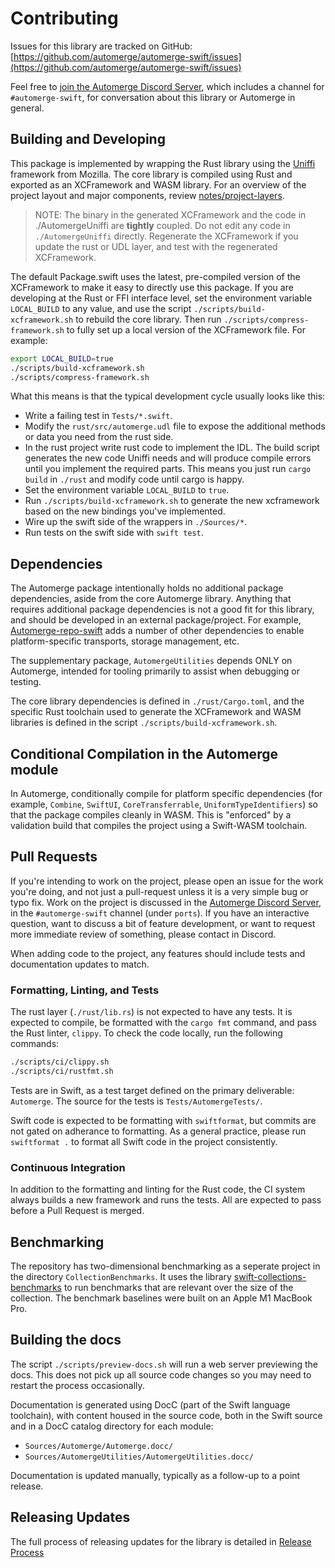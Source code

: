 # Contributing

Issues for this library are tracked on GitHub: [https://github.com/automerge/automerge-swift/issues](https://github.com/automerge/automerge-swift/issues)

Feel free to [join the Automerge Discord Server](https://discord.gg/HrpnPAU5zx), which includes a channel for `#automerge-swift`, for conversation about this library or Automerge in general.

## Building and Developing

This package is implemented by wrapping the Rust library using the [Uniffi](https://mozilla.github.io/uniffi-rs/) framework from Mozilla.
The core library is compiled using Rust and exported as an XCFramework and WASM library.
For an overview of the project layout and major components, review [notes/project-layers](./notes/project-layers.md).

> NOTE: The binary in the generated XCFramework and the code in ./AutomergeUniffi are **tightly** coupled. Do not edit any code in `./AutomergeUniffi` directly. Regenerate the XCFramework if you update the rust or UDL layer, and test with the regenerated XCFramework.

The default Package.swift uses the latest, pre-compiled version of the XCFramework to make it easy to directly use this package.
If you are developing at the Rust or FFI interface level, set the environment variable `LOCAL_BUILD` to any value, and use the script `./scripts/build-xcframework.sh` to rebuild the core library.
Then run `./scripts/compress-framework.sh` to fully set up a local version of the XCFramework file.
For example:

```bash
export LOCAL_BUILD=true
./scripts/build-xcframework.sh
./scripts/compress-framework.sh
```

What this means is that the typical development cycle usually looks like this:

* Write a failing test in `Tests/*.swift`.
* Modify the `rust/src/automerge.udl` file to expose the additional methods or data you need from the rust side.
* In the rust project write rust code to implement the IDL. The build script generates the new code Uniffi needs and will produce compile errors until you implement the required parts. This means you just run `cargo build` in `./rust` and modify code until cargo is happy.
* Set the environment variable `LOCAL_BUILD` to `true`.
* Run `./scripts/build-xcframework.sh` to generate the new xcframework based on the new bindings you've implemented.
* Wire up the swift side of the wrappers in `./Sources/*`.
* Run tests on the swift side with `swift test`.

## Dependencies

The Automerge package intentionally holds no additional package dependencies, aside from the core Automerge library. Anything that requires additional package dependencies is not a good fit for this library, and should be developed in an external package/project. For example, [Automerge-repo-swift](http://github.com/automerge/automerge-repo-swift/) adds a number of other dependencies to enable platform-specific transports, storage management, etc.

The supplementary package, `AutomergeUtilities` depends ONLY on Automerge, intended for tooling primarily to assist when debugging or testing.

The core library dependencies is defined in `./rust/Cargo.toml`, and the specific Rust toolchain used to generate the XCFramework and WASM libraries is defined in the script `./scripts/build-xcframework.sh`.

## Conditional Compilation in the Automerge module

In Automerge, conditionally compile for platform specific dependencies (for example, `Combine`, `SwiftUI`, `CoreTransferrable`, `UniformTypeIdentifiers`) so that the package compiles cleanly in WASM.
This is "enforced" by a validation build that compiles the project using a Swift-WASM toolchain.

## Pull Requests

If you're intending to work on the project, please open an issue for the work you're doing, and not just a pull-request unless it is a very simple bug or typo fix.
Work on the project is discussed in the [Automerge Discord Server](https://discord.gg/HrpnPAU5zx), in the `#automerge-swift` channel (under `ports`).
If you have an interactive question, want to discuss a bit of feature development, or want to request more immediate review of something, please contact in Discord.

When adding code to the project, any features should include tests and documentation updates to match.

### Formatting, Linting, and Tests

The rust layer (`./rust/lib.rs`) is not expected to have any tests. It is expected to compile, be formatted with the `cargo fmt` command, and pass the Rust linter, `clippy`. To check
the code locally, run the following commands:

```bash
./scripts/ci/clippy.sh
./scripts/ci/rustfmt.sh
```

Tests are in Swift, as a test target defined on the primary deliverable: `Automerge`.
The source for the tests is `Tests/AutomergeTests/`.

Swift code is expected to be formatting with `swiftformat`, but commits are not gated on adherance to formatting.
As a general practice, please run `swiftformat .` to format all Swift code in the project consistently.

### Continuous Integration

In addition to the formatting and linting for the Rust code, the CI system always builds a new framework and runs the tests.
All are expected to pass before a Pull Request is merged.

## Benchmarking

The repository has two-dimensional benchmarking as a seperate project in the directory `CollectionBenchmarks`.
It uses the library [swift-collections-benchmarks](https://github.com/apple/swift-collections-benchmark) to run benchmarks that are relevant over the size of the collection.
The benchmark baselines were built on an Apple M1 MacBook Pro.

## Building the docs

The script `./scripts/preview-docs.sh` will run a web server previewing the docs.
This does not pick up all source code changes so you may need to restart the process occasionally.

Documentation is generated using DocC (part of the Swift language toolchain), with content housed in the source code, both in the Swift source and in a DocC catalog directory for each module:

* `Sources/Automerge/Automerge.docc/`
* `Sources/AutomergeUtilities/AutomergeUtilities.docc/`

Documentation is updated manually, typically as a follow-up to a point release.

## Releasing Updates

The full process of releasing updates for the library is detailed in [Release Process](./notes/release-process.md)
